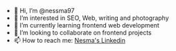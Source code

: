 - 👋 Hi, I’m @nessma97
- 👀 I’m interested in SEO, Web, writing and photography
- 🌱 I’m currently learning frontend web development
- 💞️ I’m looking to collaborate on frontend projects
- 📫 How to reach me: [Nesma's Linkedin](https://www.linkedin.com/in/nesma--hamdy/)

<!---
nessma97/nessma97 is a ✨ special ✨ repository because its `README.md` (this file) appears on your GitHub profile.
You can click the Preview link to take a look at your changes.
--->
